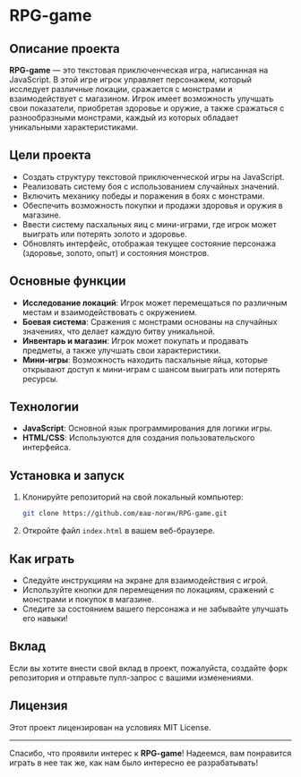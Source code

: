 # RPG-game

## Описание проекта

**RPG-game** — это текстовая приключенческая игра, написанная на JavaScript. В этой игре игрок управляет персонажем, который исследует различные локации, сражается с монстрами и взаимодействует с магазином. Игрок имеет возможность улучшать свои показатели, приобретая здоровье и оружие, а также сражаться с разнообразными монстрами, каждый из которых обладает уникальными характеристиками.

## Цели проекта

- Создать структуру текстовой приключенческой игры на JavaScript.
- Реализовать систему боя с использованием случайных значений.
- Включить механику победы и поражения в боях с монстрами.
- Обеспечить возможность покупки и продажи здоровья и оружия в магазине.
- Ввести систему пасхальных яиц с мини-играми, где игрок может выиграть или потерять золото и здоровье.
- Обновлять интерфейс, отображая текущее состояние персонажа (здоровье, золото, опыт) и состояния монстров.

## Основные функции

- **Исследование локаций**: Игрок может перемещаться по различным местам и взаимодействовать с окружением.
- **Боевая система**: Сражения с монстрами основаны на случайных значениях, что делает каждую битву уникальной.
- **Инвентарь и магазин**: Игрок может покупать и продавать предметы, а также улучшать свои характеристики.
- **Мини-игры**: Возможность находить пасхальные яйца, которые открывают доступ к мини-играм с шансом выиграть или потерять ресурсы.

## Технологии

- **JavaScript**: Основной язык программирования для логики игры.
- **HTML/CSS**: Используются для создания пользовательского интерфейса.

## Установка и запуск

1. Клонируйте репозиторий на свой локальный компьютер:
   ```bash
   git clone https://github.com/ваш-логин/RPG-game.git
   ```
2. Откройте файл `index.html` в вашем веб-браузере.

## Как играть

- Следуйте инструкциям на экране для взаимодействия с игрой.
- Используйте кнопки для перемещения по локациям, сражений с монстрами и покупок в магазине.
- Следите за состоянием вашего персонажа и не забывайте улучшать его навыки!

## Вклад

Если вы хотите внести свой вклад в проект, пожалуйста, создайте форк репозитория и отправьте пулл-запрос с вашими изменениями.

## Лицензия

Этот проект лицензирован на условиях MIT License. 

---

Спасибо, что проявили интерес к **RPG-game**! Надеемся, вам понравится играть в нее так же, как нам было интересно ее разрабатывать!
